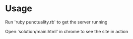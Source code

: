 # Usage
Run 'ruby punctuality.rb' to get the server running

Open 'solution/main.html' in chrome to see the site in action
